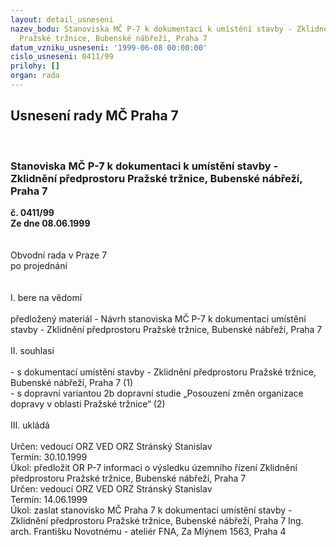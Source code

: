 ```yaml
---
layout: detail_usneseni
nazev_bodu: Stanoviska MČ P-7 k dokumentaci k umístění stavby - Zklidnění předprostoru
  Pražské tržnice, Bubenské nábřeží, Praha 7
datum_vzniku_usneseni: '1999-06-08 00:00:00'
cislo_usneseni: 0411/99
prilohy: []
organ: rada
---
```

<div id="ucUsn_pList" class="usn">
	<span><h2>Usnesení rady MČ Praha 7 </h2>
<br></span><div class="standBody">
<span><h3>Stanoviska MČ P-7 k dokumentaci k umístění stavby - Zklidnění předprostoru Pražské tržnice, Bubenské nábřeží, Praha 7</h3></span><div class="center">
		<strong>č. 0411/99</strong><br>
	</div>
<div class="center">
		<strong>Ze dne 08.06.1999</strong><br><br>
	</div>
<br>Obvodní rada v Praze 7<br>po projednání<br><br><br>I.	bere na vědomí<br><br> předložený materiál - Návrh stanoviska MČ P-7 k dokumentaci umístění stavby - Zklidnění předprostoru Pražské tržnice, Bubenské nábřeží, Praha 7 <br><br>II.	souhlasí <br><br>- s dokumentací umístění stavby - Zklidnění předprostoru Pražské tržnice, Bubenské nábřeží, Praha 7 (1)<br>- s dopravní variantou 2b dopravní studie „Posouzení  změn organizace dopravy v oblasti Pražské tržnice“ (2)<br><br>III.	ukládá <br><br> Určen:	vedoucí ORZ	VED ORZ  Stránský Stanislav<br>Termín: 30.10.1999<br>Úkol:	předložit OR P-7 informaci o výsledku územního řízení Zklidnění předprostoru Pražské tržnice, Bubenské nábřeží, Praha 7<br>  Určen:	vedoucí ORZ	VED ORZ  Stránský Stanislav<br>Termín: 14.06.1999<br>Úkol:	zaslat stanovisko MČ Praha 7 k dokumentaci umístění stavby - Zklidnění předprostoru Pražské tržnice, Bubenské nábřeží, Praha 7  Ing. arch. Františku  Novotnému - ateliér FNA, Za Mlýnem 1563,  Praha 4<br>
</div>
</div>